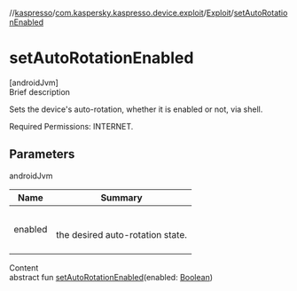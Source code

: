 //[kaspresso](../../index.md)/[com.kaspersky.kaspresso.device.exploit](../index.md)/[Exploit](index.md)/[setAutoRotationEnabled](set-auto-rotation-enabled.md)



# setAutoRotationEnabled  
[androidJvm]  
Brief description  




Sets the device's auto-rotation, whether it is enabled or not, via shell.



Required Permissions: INTERNET.





## Parameters  
  
androidJvm  
  
|  Name|  Summary| 
|---|---|
| enabled| <br><br>the desired auto-rotation state.<br><br>
  
  
Content  
abstract fun [setAutoRotationEnabled](set-auto-rotation-enabled.md)(enabled: [Boolean](https://kotlinlang.org/api/latest/jvm/stdlib/kotlin/-boolean/index.html))  




